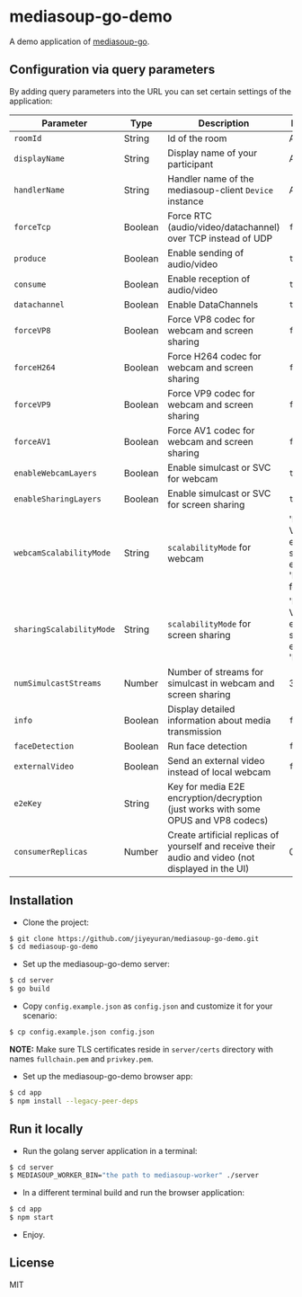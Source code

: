 # mediasoup-go-demo

A demo application of [mediasoup-go](https://github.com/jiyeyuran/mediasoup-go).


## Configuration via query parameters

By adding query parameters into the URL you can set certain settings of the application:

| Parameter          | Type    | Description          | Default Value |
| ------------------ | ------- | -------------------- | ------------- |
| `roomId`           | String  | Id of the room      | Autogenerated  |
| `displayName`      | String  | Display name of your participant | Autogenerated |
| `handlerName`      | String  | Handler name of the mediasoup-client `Device` instance | Autodetected |
| `forceTcp`         | Boolean | Force RTC (audio/video/datachannel) over TCP instead of UDP | `false` |
| `produce`          | Boolean | Enable sending of audio/video | `true`  |
| `consume`          | Boolean | Enable reception of audio/video | `true` |
| `datachannel`      | Boolean | Enable DataChannels | `true` |
| `forceVP8`        | Boolean | Force VP8 codec for webcam and screen sharing | `false` |
| `forceH264`        | Boolean | Force H264 codec for webcam and screen sharing | `false` |
| `forceVP9`        | Boolean | Force VP9 codec for webcam and screen sharing | `false` |
| `forceAV1`        | Boolean | Force AV1 codec for webcam and screen sharing | `false` |
| `enableWebcamLayers` | Boolean | Enable simulcast or SVC for webcam | `true` |
| `enableSharingLayers` | Boolean | Enable simulcast or SVC for screen sharing | `true` |
| `webcamScalabilityMode` | String | `scalabilityMode` for webcam | 'L1T3' for VP8/H264 (in each simulcast encoding), 'L3T3_KEY' for VP9 |
| `sharingScalabilityMode` | String | `scalabilityMode` for screen sharing | 'L1T3' for VP8/H264 (in each simulcast encoding), 'L3T3' for VP9 |
| `numSimulcastStreams` | Number | Number of streams for simulcast in webcam and screen sharing | 3 |
| `info`             | Boolean | Display detailed information about media transmission | `false` |
| `faceDetection`    | Boolean | Run face detection | `false` |
| `externalVideo`    | Boolean | Send an external video instead of local webcam | `false` |
| `e2eKey`           | String | Key for media E2E encryption/decryption (just works with some OPUS and VP8 codecs) | |
| `consumerReplicas` | Number | Create artificial replicas of yourself and receive their audio and video (not displayed in the UI) | 0 |

## Installation

* Clone the project:

```bash
$ git clone https://github.com/jiyeyuran/mediasoup-go-demo.git
$ cd mediasoup-go-demo
```

* Set up the mediasoup-go-demo server:

```bash
$ cd server
$ go build
```

* Copy `config.example.json` as `config.json` and customize it for your scenario:

```bash
$ cp config.example.json config.json
```

**NOTE:** Make sure TLS certificates reside in `server/certs` directory with names `fullchain.pem` and `privkey.pem`.

* Set up the mediasoup-go-demo browser app:

```bash
$ cd app
$ npm install --legacy-peer-deps
```

## Run it locally

* Run the golang server application in a terminal:

```bash
$ cd server
$ MEDIASOUP_WORKER_BIN="the path to mediasoup-worker" ./server
```

* In a different terminal build and run the browser application:

```bash
$ cd app
$ npm start
```

* Enjoy.

## License

MIT
